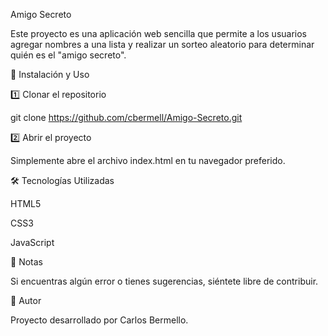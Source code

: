 Amigo Secreto

Este proyecto es una aplicación web sencilla que permite a los usuarios agregar nombres a una lista y realizar un sorteo aleatorio para determinar quién es el "amigo secreto".

🚀 Instalación y Uso

1️⃣ Clonar el repositorio

 git clone https://github.com/cbermell/Amigo-Secreto.git

2️⃣ Abrir el proyecto

Simplemente abre el archivo index.html en tu navegador preferido.

🛠️ Tecnologías Utilizadas

HTML5

CSS3

JavaScript

📝 Notas

Si encuentras algún error o tienes sugerencias, siéntete libre de contribuir.

📌 Autor

Proyecto desarrollado por Carlos Bermello.


